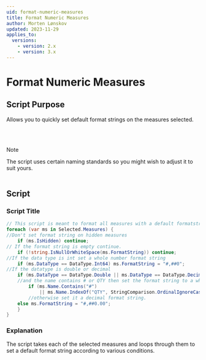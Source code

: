 ```yaml
---
uid: format-numeric-measures
title: Format Numeric Measures
author: Morten Lønskov
updated: 2023-11-29
applies_to:
  versions:
    - version: 2.x
    - version: 3.x
---
```

# Format Numeric Measures

## Script Purpose
Allows you to quickly set default format strings on the measures selected. 

<br></br>
> [!NOTE] 
> The script uses certain naming standards so you might wish to adjust it to suit yours. 
<br></br>

## Script

### Script Title
```csharp
// This script is meant to format all measures with a default formatstring
foreach (var ms in Selected.Measures) {
//Don't set format string on hidden measures
	if (ms.IsHidden) continue;
// If the format string is empty continue. 
	if (!string.IsNullOrWhiteSpace(ms.FormatString)) continue;
//If the data type is int set a whole number format string
	if (ms.DataType == DataType.Int64) ms.FormatString = "#,##0";
//If the datatype is double or decimal 
	if (ms.DataType == DataType.Double || ms.DataType == DataType.Decimal) {
    //and the name contains # or QTY then set the format string to a whole number
		if (ms.Name.Contains("#")
			|| ms.Name.IndexOf("QTY", StringComparison.OrdinalIgnoreCase) >= 0) ms.FormatString = "#,##0";
		//otherwise set it a decimal format string. 
    else ms.FormatString = "#,##0.00";
	}
}
```
### Explanation
The script takes each of the selected measures and loops through them to set a default format string according to various conditions. 